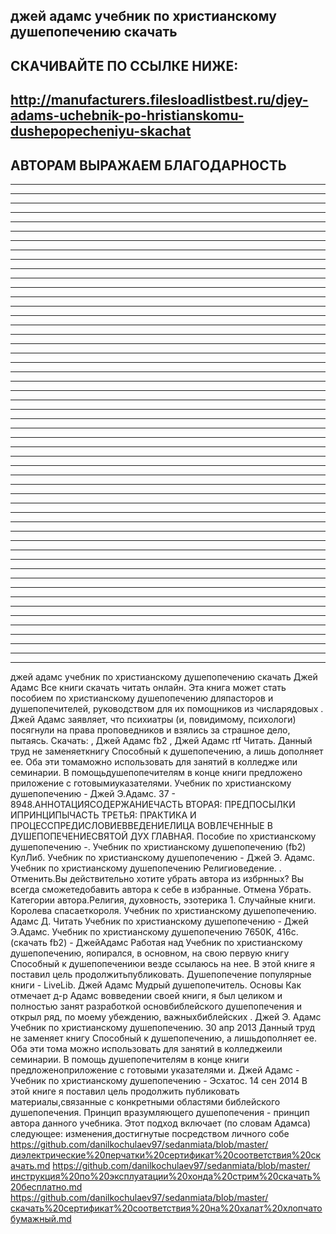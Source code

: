 джей адамс учебник по христианскому душепопечению скачать
--------------------------------------------------
СКАЧИВАЙТЕ ПО ССЫЛКЕ НИЖЕ:
--------------------------------------------------
http://manufacturers.filesloadlistbest.ru/djey-adams-uchebnik-po-hristianskomu-dushepopecheniyu-skachat
--------------------------------------------------
АВТОРАМ ВЫРАЖАЕМ БЛАГОДАРНОСТЬ
--------------------------------------------------
--------------------------------------------------
--------------------------------------------------
--------------------------------------------------
--------------------------------------------------
--------------------------------------------------
--------------------------------------------------
--------------------------------------------------
--------------------------------------------------
--------------------------------------------------
--------------------------------------------------
--------------------------------------------------
--------------------------------------------------
--------------------------------------------------
--------------------------------------------------
--------------------------------------------------
--------------------------------------------------
--------------------------------------------------
--------------------------------------------------
--------------------------------------------------
--------------------------------------------------
--------------------------------------------------
--------------------------------------------------
--------------------------------------------------
--------------------------------------------------
--------------------------------------------------
--------------------------------------------------
--------------------------------------------------
--------------------------------------------------
--------------------------------------------------
--------------------------------------------------
--------------------------------------------------
--------------------------------------------------
--------------------------------------------------
--------------------------------------------------
--------------------------------------------------
--------------------------------------------------
--------------------------------------------------
--------------------------------------------------
--------------------------------------------------
--------------------------------------------------
--------------------------------------------------
--------------------------------------------------
--------------------------------------------------
--------------------------------------------------
--------------------------------------------------
--------------------------------------------------
--------------------------------------------------
--------------------------------------------------
--------------------------------------------------
--------------------------------------------------
--------------------------------------------------
--------------------------------------------------
джей адамс учебник по христианскому душепопечению скачать Джей Адамс Все книги скачать читать онлайн. Эта книга может стать пособием по христианскому душепопечению дляпасторов и душепопечителей, руководством для их помощников из числарядовых . Джей Адамс заявляет, что психиатры (и, повидимому, психологи) посягнули на права проповедников и взялись за страшное дело, пытаясь. Скачать: , Джей Адамс fb2 , Джей Адамс rtf Читать. Данный труд не заменяеткнигу Способный к душепопечению, а лишь дополняет ее. Оба эти томаможно использовать для занятий в колледже или семинарии. В помощьдушепопечителям в конце книги предложено приложение с готовымиуказателями. Учебник по христианскому душепопечению - Джей Э.Адамс.  37 - 8948.АННОТАЦИЯСОДЕРЖАНИЕЧАСТЬ ВТОРАЯ: ПРЕДПОСЫЛКИ ИПРИНЦИПЫЧАСТЬ ТРЕТЬЯ: ПРАКТИКА И ПРОЦЕССПРЕДИСЛОВИЕВВЕДЕНИЕЛИЦА ВОВЛЕЧЕННЫЕ В ДУШЕПОПЕЧЕНИЕСВЯТОЙ ДУХ ГЛАВНАЯ. Пособие по христианскому душепопечению -. Учебник по христианскому душепопечению (fb2)  КулЛиб. Учебник по христианскому душепопечению - Джей Э. Адамс. Учебник по христианскому душепопечению  Религиоведение. . Отменить.Вы действительно хотите убрать автора из избрнных? Вы всегда сможетедобавить автора к себе в избранные. Отмена Убрать. Категории автора.Религия, духовность, эзотерика 1. Случайные книги. Королева спасаеткороля. Учебник по христианскому душепопечению. Адамс Д. Читать
Учебник по христианскому душепопечению - Джей Э.Адамс. Учебник по христианскому душепопечению 7650K, 416с. (скачать fb2) - ДжейАдамс  Работая над Учебник по христианскому душепопечению, яопирался, в основном, на свою первую книгу Способный к душепопечениюи везде ссылаюсь на нее. В этой книге я поставил цель продолжитьпубликовать. Душепопечение  популярные книги - LiveLib. Джей Адамс Мудрый душепопечитель. Основы  Как отмечает д-р Адамс вовведении своей книги, я был целиком и полностью занят разработкой основбиблейского душепопечения и открыл ряд, по моему убеждению, важныхбиблейских . Джей Э. Адамс  Учебник по христианскому душепопечению. 30 апр 2013  Данный труд не заменяет книгу Способный к душепопечению, а лишьдополняет ее. Оба эти тома можно использовать для занятий в колледжеили семинарии. В помощь душепопечителям в конце книги предложеноприложение с готовыми указателями и. Джей Адамс - Учебник по христианскому душепопечению - Эсхатос. 14 сен 2014  В этой книге я поставил цель продолжить публиковать материалы,связанные с конкретными областями библейского душепопечения. Принцип вразумляющего душепопечения - принцип автора данного учебника. Этот подход включает (по словам Адамса) следующее: изменения,достигнутые посредством личного собе
https://github.com/danilkochulaev97/sedanmiata/blob/master/диэлектрические%20перчатки%20сертификат%20соответствия%20скачать.md
https://github.com/danilkochulaev97/sedanmiata/blob/master/инструкция%20по%20эксплуатации%20хонда%20стрим%20скачать%20бесплатно.md
https://github.com/danilkochulaev97/sedanmiata/blob/master/скачать%20сертификат%20соответствия%20на%20халат%20хлопчатобумажный.md
